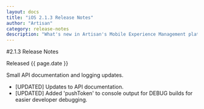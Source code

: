 ```yaml
---
layout: docs
title: "iOS 2.1.3 Release Notes"
author: "Artisan"
category: release-notes
description: "What's new in Artisan's Mobile Experience Management platform."
---
```

#2.1.3 Release Notes

Released {{ page.date }}

Small API documentation and logging updates. 

* [UPDATED] Updates to API documentation.
* [UPDATED] Added 'pushToken' to console output for DEBUG builds for easier developer debugging.